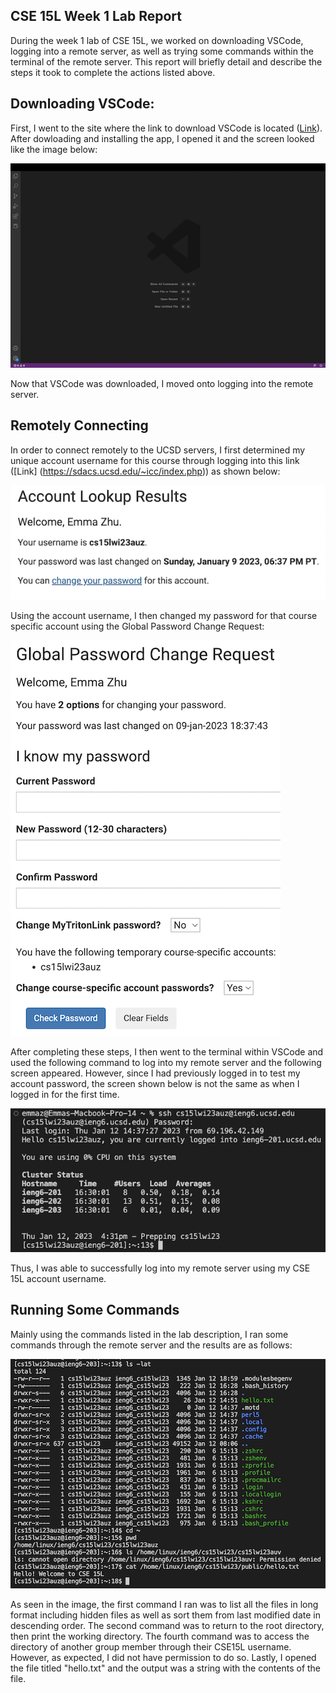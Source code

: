 CSE 15L Week 1 Lab Report
---

During the week 1 lab of CSE 15L, we worked on downloading VSCode, logging into a remote server, as well as trying some commands within the terminal of the remote server. This report will briefly detail and describe the steps it took to complete the actions listed above. 

Downloading VSCode:
---
First, I went to the site where the link to download VSCode is located ([Link]( https://code.visualstudio.com/)). After dowloading and installing the app, I opened it and the screen looked like the image below:

![Image](VSCode.png)

Now that VSCode was downloaded, I moved onto logging into the remote server.

Remotely Connecting
---
In order to connect remotely to the UCSD servers, I first determined my unique account username for this course through logging into this link ([Link] (https://sdacs.ucsd.edu/~icc/index.php)) as shown below:

![Image](Login.png)

Using the account username, I then changed my password for that course specific account using the Global Password Change Request:

![Image](PasswordChange.png)

After completing these steps, I then went to the terminal within VSCode and used the following command to log into my remote server and the following screen appeared. However, since I had previously logged in to test my account password, the screen shown below is not the same as when I logged in for the first time.

![Image](loggingin.png)

Thus, I was able to successfully log into my remote server using my CSE 15L account username.

Running Some Commands
---
Mainly using the commands listed in the lab description, I ran some commands through the remote server and the results are as follows:
 
![Image](commands.png)
 
As seen in the image, the first command I ran was to list all the files in long format including hidden files as well as sort them from last modified date in descending order. The second command was to return to the root directory, then print the working directory. The fourth command was to access the directory of another group member through their CSE15L username. However, as expected, I did not have permission to do so. Lastly, I opened the file titled "hello.txt" and the output was a string with the contents of the file.



